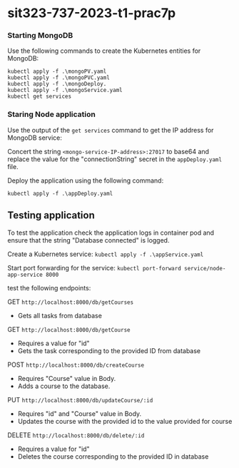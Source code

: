 # sit323-737-2023-t1-prac7p

### Starting MongoDB

Use the following commands to create the Kubernetes entities for MongoDB:

```
kubectl apply -f .\mongoPV.yaml
kubectl apply -f .\mongoPVC.yaml
kubectl apply -f .\mongoDeploy.
kubectl apply -f .\mongoService.yaml
kubectl get services
```

### Staring Node application

Use the output of the `get services` command to get the IP address for MongoDB service:

Concert the string `<mongo-service-IP-address>:27017` to base64 and replace the value for the "connectionString" secret in the `appDeploy.yaml` file.

Deploy the application using the following command:

```
kubectl apply -f .\appDeploy.yaml

```

## Testing application

To test the application check the application logs in container pod and ensure that the string "Database connected" is logged.

Create a Kubernetes service:
`kubectl apply -f .\appService.yaml`

Start port forwarding for the service:
`kubectl port-forward service/node-app-service 8000`

test the following endpoints:

GET `http://localhost:8000/db/getCourses`

- Gets all tasks from database

GET `http://localhost:8000/db/getCourse`

- Requires a value for "id"
- Gets the task corresponding to the provided ID from database

POST `http://localhost:8000/db/createCourse`

- Requires "Course" value in Body.
- Adds a course to the database.

PUT `http://localhost:8000/db/updateCourse/:id`

- Requires "id" and "Course" value in Body.
- Updates the course with the provided id to the value provided for course


DELETE `http://localhost:8000/db/delete/:id`

- Requires a value for "id"
- Deletes the course corresponding to the provided ID in database
